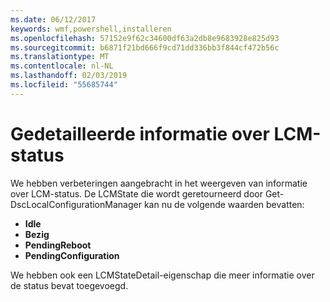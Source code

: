 ```yaml
---
ms.date: 06/12/2017
keywords: wmf,powershell,installeren
ms.openlocfilehash: 57152e9f62c34600df63a2db8e9683928e825d93
ms.sourcegitcommit: b6871f21bd666f9cd71dd336bb3f844cf472b56c
ms.translationtype: MT
ms.contentlocale: nl-NL
ms.lasthandoff: 02/03/2019
ms.locfileid: "55685744"
---
```

# <a name="detailed-information-about-lcm-state"></a>Gedetailleerde informatie over LCM-status

We hebben verbeteringen aangebracht in het weergeven van informatie over LCM-status. De LCMState die wordt geretourneerd door Get-DscLocalConfigurationManager kan nu de volgende waarden bevatten:

* **Idle**
* **Bezig**
* **PendingReboot**
* **PendingConfiguration**

We hebben ook een LCMStateDetail-eigenschap die meer informatie over de status bevat toegevoegd.

